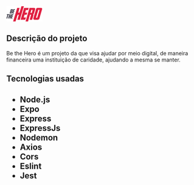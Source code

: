 <img src="mobile/src/assets/logo.png">

<h2>Descrição do projeto</h2>

<p>Be the Hero é um projeto da que visa ajudar por meio digital, de maneira financeira uma instituição de caridade, ajudando a mesma se manter.</p>


<h2>Tecnologias usadas<h2/>
  <ul>
      <li>Node.js</li>
      <li>Expo</li>
      <li>Express</li>
     <li> ExpressJs</li>
      <li>Nodemon</li>
      <li>Axios</li>
      <li>Cors</li>
      <li>Eslint</li>
      <li>Jest</li>
  </ul>

